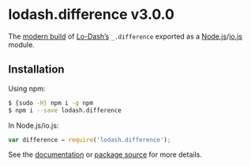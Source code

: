 # lodash.difference v3.0.0

The [modern build](https://github.com/lodash/lodash/wiki/Build-Differences) of [Lo-Dash’s](https://lodash.com/) `_.difference` exported as a [Node.js](http://nodejs.org/)/[io.js](https://iojs.org/) module.

## Installation

Using npm:

```bash
$ {sudo -H} npm i -g npm
$ npm i --save lodash.difference
```

In Node.js/io.js:

```js
var difference = require('lodash.difference');
```

See the [documentation](https://lodash.com/docs#difference) or [package source](https://github.com/lodash/lodash/blob/3.0.0-npm-packages/lodash.difference) for more details.
